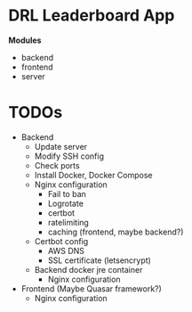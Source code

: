 # DRL Leaderboard App

**Modules**
* backend
* frontend
* server

# TODOs
* Backend 
  * Update server
  * Modify SSH config
  * Check ports
  * Install Docker, Docker Compose
  * Nginx configuration
    * Fail to ban
    * Logrotate
    * certbot
    * ratelimiting
    * caching (frontend, maybe backend?)
  * Certbot config
    * AWS DNS
    * SSL certificate (letsencrypt)
  * Backend docker jre container
    * Nginx configuration 
* Frontend (Maybe Quasar framework?)
  * Nginx configuration
